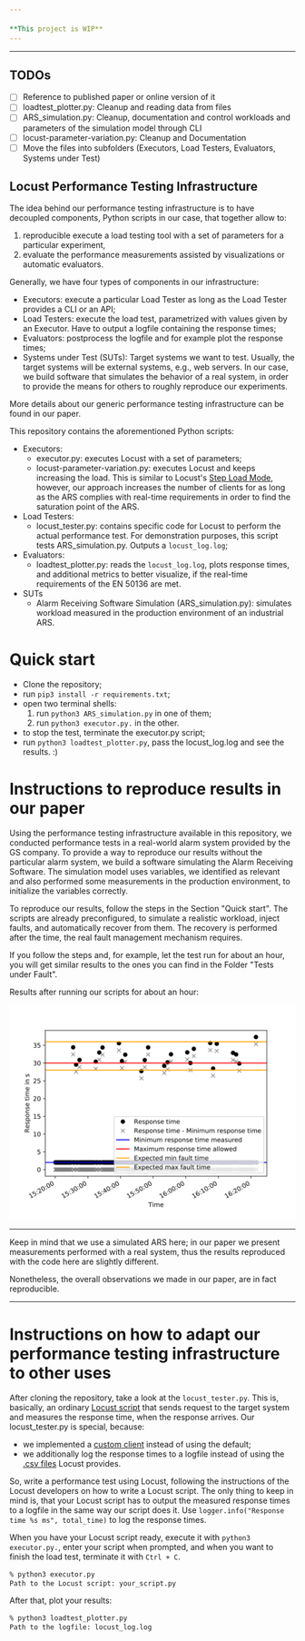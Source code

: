 ```yaml
---

**This project is WIP**
---
```

---

TODOs
--
- [ ] Reference to published paper or online version of it
- [ ] loadtest_plotter.py: Cleanup and reading data from files
- [ ] ARS_simulation.py: Cleanup, documentation and control workloads and parameters of the simulation model through CLI
- [ ] locust-parameter-variation.py: Cleanup and Documentation
- [ ] Move the files into subfolders (Executors, Load Testers, Evaluators, Systems under Test)

Locust Performance Testing Infrastructure
---

The idea behind our performance testing infrastructure is to have decoupled components, Python scripts in our case, that together allow to:

1. reproducible execute a load testing tool with a set of parameters for a particular experiment,
2. evaluate the performance measurements assisted by visualizations or automatic evaluators.

Generally, we have four types of components in our infrastructure:

* Executors: execute a particular Load Tester as long as the Load Tester provides a CLI or an API;
* Load Testers: execute the load test, parametrized with values given by an Executor. Have to output a logfile containing the response times;
* Evaluators: postprocess the logfile and for example plot the response times;
* Systems under Test (SUTs): Target systems we want to test. 
Usually, the target systems will be external systems, e.g., web servers. 
In our case, we build software that simulates the behavior of a real system, 
in order to provide the means for others to roughly reproduce our experiments.

More details about our generic performance testing infrastructure can be found in our paper.

This repository contains the aforementioned Python scripts:

* Executors:
    * executor.py: executes Locust with a set of parameters;
    * locust-parameter-variation.py: executes Locust and keeps increasing the load.
    This is similar to Locust's [Step Load Mode](https://docs.locust.io/en/stable/running-locust-in-step-load-mode.html), 
    however, our approach increases the number of clients for as long as the ARS complies with real-time requirements
    in order to find the saturation point of the ARS. 
* Load Testers:
    * locust_tester.py: contains specific code for Locust to perform the actual performance test.
For demonstration purposes, this script tests ARS_simulation.py.
Outputs a `locust_log.log`;
* Evaluators:
    * loadtest_plotter.py: reads the `locust_log.log`, plots response times, and additional metrics 
to better visualize, if the real-time requirements of the EN 50136 are met.
* SUTs
    * Alarm Receiving Software Simulation (ARS_simulation.py): simulates workload measured 
in the production environment of an industrial ARS.

# Quick start
* Clone the repository;
* run `pip3 install -r requirements.txt`;
* open two terminal shells: 
    1. run `python3 ARS_simulation.py` in one of them;
    2. run `python3 executor.py.` in the other.
* to stop the test, terminate the executor.py script;
* run `python3 loadtest_plotter.py`, pass the locust_log.log and see the results. :)

# Instructions to reproduce results in our paper
Using the performance testing infrastructure available in this repository, 
we conducted performance tests in a real-world alarm system provided by the GS company.
To provide a way to reproduce our results without the particular alarm system,
we build a software simulating the Alarm Receiving Software.
The simulation model uses variables, we identified as relevant and also performed some measurements
in the production environment, to initialize the variables correctly.

To reproduce our results, follow the steps in the Section "Quick start". The scripts are already preconfigured,
to simulate a realistic workload, inject faults, and automatically recover from them.
The recovery is performed after the time, the real fault management mechanism requires.

If you follow the steps and, for example, let the test run for about an hour, 
you will get similar results to the ones you can find in the Folder "Tests under Fault".

Results after running our scripts for about an hour:

![Results](Tests_under_Fault/30.06.20.svg)

---

Keep in mind that we use a simulated ARS here; in our paper we present measurements performed with a real system, 
thus the results reproduced with the code here are slightly different.

Nonetheless, the overall observations we made in our paper, are in fact reproducible.

---

# Instructions on how to adapt our performance testing infrastructure to other uses
After cloning the repository, take a look at the `locust_tester.py`. This is, basically, 
an ordinary [Locust script](https://docs.locust.io/en/stable/writing-a-locustfile.html) 
that sends request to the target system and measures the response time, 
when the response arrives. Our locust_tester.py is special, because:

* we implemented a [custom client](https://docs.locust.io/en/stable/testing-other-systems.html) 
instead of using the default;
* we additionally log the response times to a logfile 
instead of using the [.csv files](https://docs.locust.io/en/stable/retrieving-stats.html) Locust provides.

So, write a performance test using Locust, following the instructions of the Locust developers
on how to write a Locust script. The only thing to keep in mind is, that your Locust script 
has to output the measured response times to a logfile in the same way our script does it. 
Use `logger.info("Response time %s ms", total_time)` to log the response times.

When you have your Locust script ready, execute it with `python3 executor.py.`, enter your script when prompted, 
and when you want to finish the load test, terminate it with `Ctrl + C`.

```
% python3 executor.py
Path to the Locust script: your_script.py
```

After that, plot your results:

```
% python3 loadtest_plotter.py
Path to the logfile: locust_log.log
```
